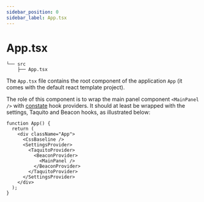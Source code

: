 ```yaml
---
sidebar_position: 0
sidebar_label: App.tsx
---
```


# App.tsx

```
└── src
    ├── App.tsx
```

The `App.tsx` file contains the root component of the application `App` (it comes with the default react template project).

The role of this component is to wrap the main panel component `<MainPanel />` with [constate](/docs/dapps/dappuiproject/#store) hook providers. It should at least be wrapped with the settings, Taquito and Beacon hooks, as illustrated below:

```tsx
function App() {
  return (
    <div className="App">
      <CssBaseline />
      <SettingsProvider>
        <TaquitoProvider>
          <BeaconProvider>
            <MainPanel />
          </BeaconProvider>
        </TaquitoProvider>
      </SettingsProvider>
    </div>
  );
}
```
